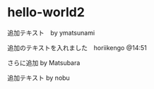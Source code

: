 # hello-world2

追加テキスト　by ymatsunami



追加のテキストを入れました　horiikengo @14:51

さらに追加 by Matsubara

追加テキスト by nobu


